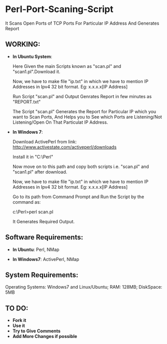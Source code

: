 Perl-Port-Scaning-Script
========================

It Scans Open Ports of TCP Ports For Particular IP Address And Generates Report

## WORKING:

- **In Ubuntu System**:

    Here Given the main Scripts known as "scan.pl" and "scan1.pl".Download it.

    Now, we have to make file "ip.txt" in which we have to mention IP Addresses in Ipv4 32 bit format.
    Eg: x.x.x.x[IP Address]
    
    Run Script "scan.pl" and Output Genrates Report in few minutes as "REPORT.txt"
    
    The Script "scan.pl" Generates the Report for Particular IP which you want to Scan Ports,
    And Helps you to See which Ports are Listening/Not Listening/Open On That Particulat IP Address.
    
- **In Windows 7**:
    
    Download ActivePerl from link: http://www.activestate.com/activeperl/downloads
    
    Install it in "C:\Perl"
    
    Now move on to this path and copy both scripts i.e. "scan.pl" and "scan1.pl" after download.
    
    Now, we have to make file "ip.txt" in which we have to mention IP Addresses in Ipv4 32 bit format.
    Eg: x.x.x.x[IP Address]
    
    Go to its path from Command Prompt and Run the Script by the command as:
    
    c:\Perl>perl scan.pl
    
    It Generates Required Output.
    
## Software Requirements:

- **In Ubuntu**:
    Perl,
    NMap

- **In Windows7**:
    ActivePerl,
    NMap

## System Requirements:

Operating Systems: Windows7 and Linux/Ubuntu;
RAM: 128MB;
DiskSpace: 5MB

## TO DO:

- **Fork it** 
- **Use it**
- **Try to Give Comments**
- **Add More Changes if possible**

